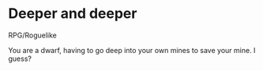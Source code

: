 # Deeper and deeper
RPG/Roguelike

You are a dwarf, having to go deep into your own mines to save your mine. I guess?